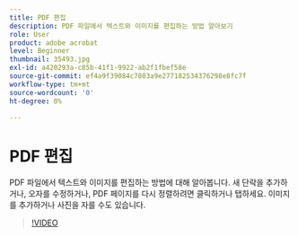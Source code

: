 ```yaml
---
title: PDF 편집
description: PDF 파일에서 텍스트와 이미지를 편집하는 방법 알아보기
role: User
product: adobe acrobat
level: Beginner
thumbnail: 35493.jpg
exl-id: a420293a-c85b-41f1-9922-ab2f1fbef58e
source-git-commit: ef4a9f39084c7803a9e277182534376298e8fc7f
workflow-type: tm+mt
source-wordcount: '0'
ht-degree: 0%

---
```


# PDF 편집

PDF 파일에서 텍스트와 이미지를 편집하는 방법에 대해 알아봅니다. 새 단락을 추가하거나, 오자를 수정하거나, PDF 페이지를 다시 정렬하려면 클릭하거나 탭하세요. 이미지를 추가하거나 사진을 자를 수도 있습니다.

>[!VIDEO](https://video.tv.adobe.com/v/35493?hidetitle=true)
